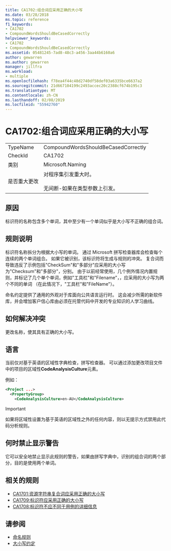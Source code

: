 ```yaml
---
title: CA1702:组合词应采用正确的大小写
ms.date: 03/28/2018
ms.topic: reference
f1_keywords:
- CA1702
- CompoundWordsShouldBeCasedCorrectly
helpviewer_keywords:
- CA1702
- CompoundWordsShouldBeCasedCorrectly
ms.assetid: 05481245-7ad8-48c3-a456-3aa44b6160a6
author: gewarren
ms.author: gewarren
manager: jillfra
ms.workload:
- multiple
ms.openlocfilehash: f78ea4f44c48d2740df58def03a6335bce6637a2
ms.sourcegitcommit: 21d667104199c2493accec20c2388cf674b195c3
ms.translationtype: MT
ms.contentlocale: zh-CN
ms.lasthandoff: 02/08/2019
ms.locfileid: "55942760"
---
```

# <a name="ca1702-compound-words-should-be-cased-correctly"></a>CA1702:组合词应采用正确的大小写

|||
|-|-|
|TypeName|CompoundWordsShouldBeCasedCorrectly|
|CheckId|CA1702|
|类别|Microsoft.Naming|
|是否重大更改|对程序集引发重大时。<br /><br /> 无间断-如果在类型参数上引发。|

## <a name="cause"></a>原因

标识符的名称包含多个单词，其中至少有一个单词似乎是大小写不正确的组合词。

## <a name="rule-description"></a>规则说明

标识符名称拆分为根据大小写的单词。 通过 Microsoft 拼写检查器库会检查每个连续的两个单词组合。 如果它被识别，该标识符将生成与规则的冲突。 复合词而导致违反了示例包括"CheckSum"和"多部分"应采用的大小写为"Checksum"和"多部分"，分别。 由于以前经常使用，几个例外情况内置规则，并标记了几个单个单词，例如"工具栏"和"Filename"，，应采用的大小写为两个不同的单词 （在此情况下，"工具栏"和"FileName"）。

命名约定提供了通用的外观对于库面向公共语言运行时。 这会减少所需的新软件库，并会增加客户信心库由必须在托管代码中开发的专业知识的人学习曲线。

## <a name="how-to-fix-violations"></a>如何解决冲突

更改名称，使其具有正确的大小写。

## <a name="language"></a>语言

当前仅对基于英语的区域性字典检查，拼写检查器。 可以通过添加更改项目文件中的项目的区域性**CodeAnalysisCulture**元素。

例如：

```xml
<Project ...>
  <PropertyGroup>
    <CodeAnalysisCulture>en-AU</CodeAnalysisCulture>
```

> [!IMPORTANT]
> 如果将区域性设置为基于英语的区域性之外的任何内容，则以无提示方式禁用此代码分析规则。

## <a name="when-to-suppress-warnings"></a>何时禁止显示警告

它可以安全地禁止显示此规则的警告，如果由拼写字典中，识别的组合词的两个部分，目的是使用两个单词。

## <a name="related-rules"></a>相关的规则

- [CA1701:资源字符串复合词应采用正确的大小写](../code-quality/ca1701-resource-string-compound-words-should-be-cased-correctly.md)
- [CA1709:标识符应采用正确的大小写](../code-quality/ca1709-identifiers-should-be-cased-correctly.md)
- [CA1708:标识符不应不同于用例的详细信息](../code-quality/ca1708-identifiers-should-differ-by-more-than-case.md)

## <a name="see-also"></a>请参阅

- [命名规则](/dotnet/standard/design-guidelines/naming-guidelines)
- [大小写约定](/dotnet/standard/design-guidelines/capitalization-conventions)